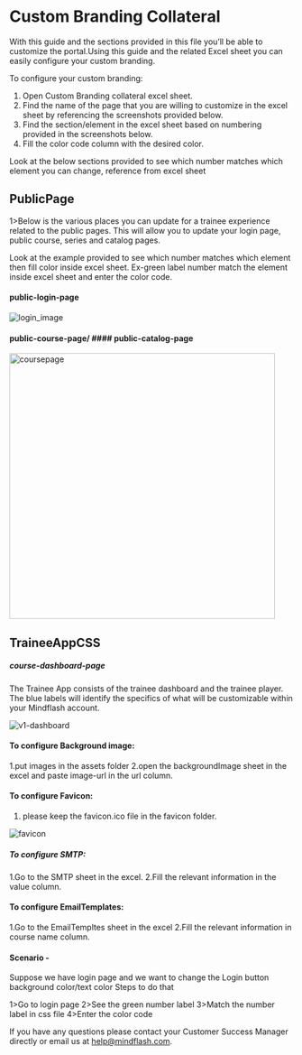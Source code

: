 # Custom Branding Collateral


With this guide and the sections provided in this file you’ll be able to customize the portal.Using this guide and the related Excel sheet you can easily configure your custom branding.

To configure your custom branding:
  1. Open Custom Branding collateral excel sheet.
  2. Find the name of the page that you are willing to customize in the excel sheet by referencing the screenshots provided below.
  3. Find the section/element in the excel sheet based on numbering provided in the screenshots below.
  4. Fill the color code column with the desired color.
  


Look at the below sections provided to see which number matches which element you can change, reference from excel sheet

## PublicPage
1>Below is the various places you can update for a trainee experience related to the public pages.  This will allow you to update your login page, public course, series and catalog pages.

Look at the example provided to see which number matches which element then fill color inside excel sheet.
Ex-green label number  match the element inside excel sheet and enter the color code.


#### public-login-page

![login_image](https://user-images.githubusercontent.com/10574792/98499369-5bb16a00-226f-11eb-8312-5bdcab9c1514.png)

#### public-course-page/ #### public-catalog-page

<img width="471" alt="coursepage" src="https://user-images.githubusercontent.com/10574792/98498391-a8477600-226c-11eb-8927-a0f30c4eb0b7.png">


## TraineeAppCSS

##### course-dashboard-page


The Trainee App consists of the trainee dashboard and the trainee player. The blue labels will identify the specifics of what will be customizable within your Mindflash account.

![v1-dashboard](https://user-images.githubusercontent.com/10574792/98908394-60338800-24e6-11eb-9577-d8370dcde6a2.png)



 #### To configure Background image:
  1.put images in the assets folder
  2.open the backgroundImage sheet in the excel and paste image-url in the url column.
  
  
#### To configure Favicon:
  
  1. please keep the favicon.ico file in the favicon folder.
  
![favicon](https://user-images.githubusercontent.com/10574792/98499097-96ff6900-226e-11eb-821b-29aa47092ae4.png)

##### To configure SMTP:
  1.Go to the SMTP sheet in the excel.
  2.Fill the relevant information in the value column.
  
#### To configure EmailTemplates:
  1.Go to the EmailTempltes sheet in the excel
  2.Fill the relevant information in course name column.
  


#### Scenario -
 Suppose we have login page and we want to change the Login button background color/text color
 Steps to do that

1>Go to login page 
2>See the green number label
3>Match the number label in css file 
4>Enter the color code 


If you have any questions please contact your Customer Success Manager directly or email us at help@mindflash.com.


